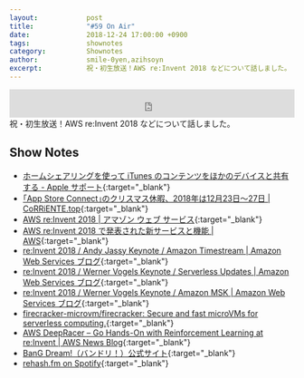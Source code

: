 ```yaml
---
layout:            post
title:             "#59 On Air"
date:              2018-12-24 17:00:00 +0900
tags:              shownotes
category:          Shownotes
author:            smile-0yen,azihsoyn
excerpt:           祝・初生放送！AWS re:Invent 2018 などについて話しました。
---
```

<iframe width="100%" height="50" scrolling="no" frameborder="no" src="https://w.soundcloud.com/player/?url=https%3A//api.soundcloud.com/tracks/549414204&amp;auto_play=false&amp;hide_related=false&amp;show_user=true&amp;show_reposts=false&amp;visual=false&amp;show_artwork=false&amp;default_height=75"></iframe>
祝・初生放送！AWS re:Invent 2018 などについて話しました。

## Show Notes
- [ホームシェアリングを使って iTunes のコンテンツをほかのデバイスと共有する \- Apple サポート](https://support.apple.com/ja-jp/HT202190){:target="_blank"}
- [｢App Store Connect｣のクリスマス休暇、2018年は12月23日〜27日 \| CoRRiENTE\.top](https://corriente.top/appstore-christmas-holiday/){:target="_blank"}
- [AWS re:Invent 2018 \| アマゾン ウェブ サービス](http://reinvent.awseventsjapan.com/){:target="_blank"}
- [AWS re:Invent 2018 で発表された新サービスと機能 \| AWS](https://aws.amazon.com/jp/new/reinvent/){:target="_blank"}
- [re:Invent 2018 / Andy Jassy Keynote / Amazon Timestream \| Amazon Web Services ブログ](https://aws.amazon.com/jp/blogs/news/reinvent-2018-andy-keynote-amazon-timestream/){:target="_blank"}
- [re:Invent 2018 / Werner Vogels Keynote / Serverless Updates \| Amazon Web Services ブログ](https://aws.amazon.com/jp/blogs/news/reinvent-2018-werner-vogels-keynote-serverless-updates/?nc1=b_rp){:target="_blank"}
- [re:Invent 2018 / Werner Vogels Keynote / Amazon MSK \| Amazon Web Services ブログ](https://aws.amazon.com/jp/blogs/news/reinvent-2018-werner-vogels-keynote-amazon-msk/?nc1=b_rp){:target="_blank"}
- [firecracker\-microvm/firecracker: Secure and fast microVMs for serverless computing\.](https://github.com/firecracker-microvm/firecracker){:target="_blank"}
- [AWS DeepRacer – Go Hands\-On with Reinforcement Learning at re:Invent \| AWS News Blog](https://aws.amazon.com/jp/blogs/aws/aws-deepracer-go-hands-on-with-reinforcement-learning-at-reinvent/){:target="_blank"}
- [BanG Dream\!（バンドリ！）公式サイト](https://bang-dream.com/){:target="_blank"}
- [rehash\.fm on Spotify](https://open.spotify.com/show/566MddJLEJH7FCmGfMJSoH){:target="_blank"}
